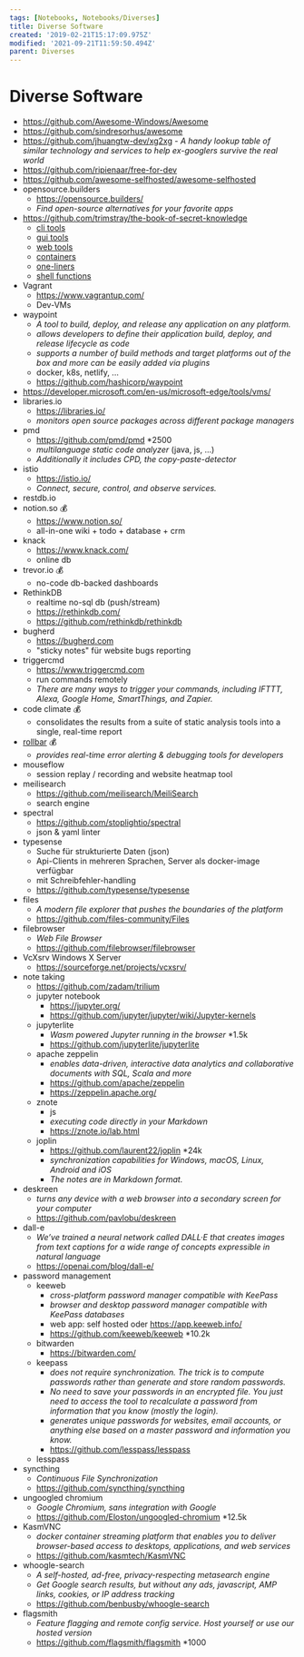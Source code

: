 ```yaml
---
tags: [Notebooks, Notebooks/Diverses]
title: Diverse Software
created: '2019-02-21T15:17:09.975Z'
modified: '2021-09-21T11:59:50.494Z'
parent: Diverses
---
```


# Diverse Software
- https://github.com/Awesome-Windows/Awesome
- https://github.com/sindresorhus/awesome
- https://github.com/jhuangtw-dev/xg2xg - *A handy lookup table of similar technology and services to help ex-googlers survive the real world*
- https://github.com/ripienaar/free-for-dev
- https://github.com/awesome-selfhosted/awesome-selfhosted
- opensource.builders
  - https://opensource.builders/
  - *Find open-source alternatives for your favorite apps*
- https://github.com/trimstray/the-book-of-secret-knowledge
  - [cli tools](https://github.com/trimstray/the-book-of-secret-knowledge#cli-tools-toc)
  - [gui tools](https://github.com/trimstray/the-book-of-secret-knowledge#gui-tools-toc)
  - [web tools](https://github.com/trimstray/the-book-of-secret-knowledge#web-tools-toc)
  - [containers](https://github.com/trimstray/the-book-of-secret-knowledge#containersorchestration-toc)
  - [one-liners](https://github.com/trimstray/the-book-of-secret-knowledge#one-liners-toc)
  - [shell functions](https://github.com/trimstray/the-book-of-secret-knowledge#shell-functions-toc)
- Vagrant
  - https://www.vagrantup.com/
  - Dev-VMs
- waypoint
  - *A tool to build, deploy, and release any application on any platform.*
  - *allows developers to define their application build, deploy, and release lifecycle as code*
  - *supports a number of build methods and target platforms out of the box and more can be easily added via plugins*
  - docker, k8s, netlify, ...
  - https://github.com/hashicorp/waypoint
- https://developer.microsoft.com/en-us/microsoft-edge/tools/vms/
- libraries.io
  - https://libraries.io/ 
  - *monitors open source packages across different package managers*
- pmd
  - https://github.com/pmd/pmd *2500
  - *multilanguage static code analyzer* (java, js, ...)
  - *Additionally it includes CPD, the copy-paste-detector*
- istio
  - https://istio.io/
  - *Connect, secure, control, and observe services.*
- restdb.io
- notion.so 💰
  - https://www.notion.so/
  - all-in-one wiki + todo + database + crm
- knack
  - https://www.knack.com/
  - online db
- trevor.io 💰
  - no-code db-backed dashboards
- RethinkDB
  - realtime no-sql db (push/stream)
  - https://rethinkdb.com/
  - https://github.com/rethinkdb/rethinkdb
- bugherd
  - https://bugherd.com
  - "sticky notes" für website bugs reporting
- triggercmd
  - https://www.triggercmd.com
  - run commands remotely
  - *There are many ways to trigger your commands, including IFTTT, Alexa, Google Home, SmartThings, and Zapier.*
- code climate 💰
  - consolidates the results from a suite of static analysis tools into a single, real-time report
- [rollbar](https://rollbar.com/) 💰
  - *provides real-time error alerting & debugging tools for developers*
- mouseflow
  - session replay / recording and website heatmap tool
- meilisearch
  - https://github.com/meilisearch/MeiliSearch
  - search engine
- spectral
  - https://github.com/stoplightio/spectral
  - json & yaml linter
- typesense
  - Suche für strukturierte Daten (json)
  - Api-Clients in mehreren Sprachen, Server als docker-image verfügbar
  - mit Schreibfehler-handling
  - https://github.com/typesense/typesense
- files
  - *A modern file explorer that pushes the boundaries of the platform*
  - https://github.com/files-community/Files
- filebrowser
  - *Web File Browser*
  - https://github.com/filebrowser/filebrowser
- VcXsrv Windows X Server
  - https://sourceforge.net/projects/vcxsrv/
- note taking
  - https://github.com/zadam/trilium
  - jupyter notebook
    - https://jupyter.org/
    - https://github.com/jupyter/jupyter/wiki/Jupyter-kernels
  - jupyterlite
    - *Wasm powered Jupyter running in the browser* *1.5k
    - https://github.com/jupyterlite/jupyterlite
  - apache zeppelin
    - *enables data-driven, interactive data analytics and collaborative documents with SQL, Scala and more*
    - https://github.com/apache/zeppelin
    - https://zeppelin.apache.org/
  - znote
    - js
    - *executing code directly in your Markdown*
    - https://znote.io/lab.html
  - joplin
    - https://github.com/laurent22/joplin *24k
    - *synchronization capabilities for Windows, macOS, Linux, Android and iOS*
    - *The notes are in Markdown format.*
- deskreen
  - *turns any device with a web browser into a secondary screen for your computer*
  - https://github.com/pavlobu/deskreen
- dall-e
  - *We’ve trained a neural network called DALL·E that creates images from text captions for a wide range of concepts expressible in natural language*
  - https://openai.com/blog/dall-e/
- password management
  - keeweb
    - *cross-platform password manager compatible with KeePass*
    - *browser and desktop password manager compatible with KeePass databases*
    - web app: self hosted oder https://app.keeweb.info/
    - https://github.com/keeweb/keeweb *10.2k
  - bitwarden
    - https://bitwarden.com/
  - keepass
    - *does not require synchronization. The trick is to compute passwords rather than generate and store random passwords.*
    - *No need to save your passwords in an encrypted file. You just need to access the tool to recalculate a password from information that you know (mostly the login).*
    - *generates unique passwords for websites, email accounts, or anything else based on a master password and information you know.*
    - https://github.com/lesspass/lesspass
  - lesspass
- syncthing
  - *Continuous File Synchronization*
  - https://github.com/syncthing/syncthing
- ungoogled chromium
  - *Google Chromium, sans integration with Google*
  - https://github.com/Eloston/ungoogled-chromium *12.5k
- KasmVNC
  - *docker container streaming platform that enables you to deliver browser-based access to desktops, applications, and web services*
  - https://github.com/kasmtech/KasmVNC
- whoogle-search
  - *A self-hosted, ad-free, privacy-respecting metasearch engine*
  - *Get Google search results, but without any ads, javascript, AMP links, cookies, or IP address tracking*
  - https://github.com/benbusby/whoogle-search
- flagsmith
  - *Feature flagging and remote config service. Host yourself or use our hosted version*
  - https://github.com/flagsmith/flagsmith *1000
